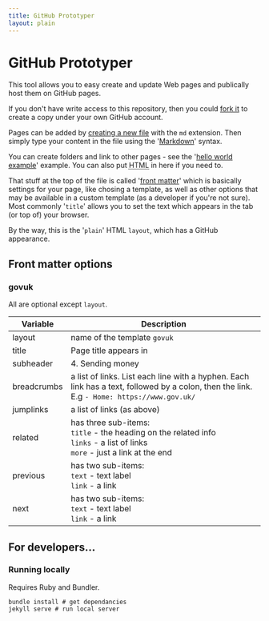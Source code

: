 ```yaml
---
title: GitHub Prototyper
layout: plain
---
```


# GitHub Prototyper

This tool allows you to easy create and update Web pages and publically host them on GitHub pages.

If you don't have write access to this repository, then you could [fork it](https://help.github.com/articles/fork-a-repo/) to create a copy under your own GitHub account.

Pages can be added by [creating a new file](https://github.com/blog/1436-moving-and-renaming-files-on-github) with the `md` extension. Then simply type your content in the file using the '[Markdown](https://help.github.com/articles/github-flavored-markdown/)' syntax.

You can create folders and link to other pages - see the '[hello world example](http://matharden.github.io/github-prototyper/hello-world-example)' example. You can also put <abbr title="HyperText Mark-up Language">HTML</abbr> in here if you need to.

That stuff at the top of the file is called '[front matter](http://jekyllrb.com/docs/frontmatter/)' which is basically settings for your page, like chosing a template, as well as other options that may be available in a custom template (as a developer if you're not sure). Most commonly '`title`' allows you to set the text which appears in the tab (or top of) your browser.

By the way, this is the '`plain`' HTML `layout`, which has a GitHub appearance.

## Front matter options

### govuk

All are optional except `layout`.

Variable      | Description
------------- | -----------
layout        | name of the template `govuk`
title         | Page title appears in 
subheader     | 4. Sending money
breadcrumbs   | a list of links. List each line with a hyphen. Each link has a text, followed by a colon, then the link. E.g `- Home: https://www.gov.uk/`
jumplinks     | a list of links (as above)
related       | has three sub-items:<br> `title` - the heading on the related info<br>`links` - a list of links<br>`more` - just a link at the end
previous      | has two sub-items:<br> `text` - text label<br>`link` - a link
next          | has two sub-items:<br> `text` - text label<br>`link` - a link

## For developers…

### Running locally

Requires Ruby and Bundler.

```shell
bundle install # get dependancies
jekyll serve # run local server
```
